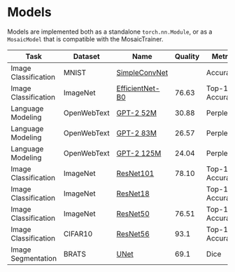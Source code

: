 # Models

Models are implemented both as a standalone `torch.nn.Module`, or as a `MosaicModel` that is compatible with the MosaicTrainer.

<!--- Table Start (automatically generated) --->
Task|Dataset|Name|Quality|Metric|TTT|Hparams
----|-------|----|-------|------|---|-------
Image Classification|MNIST|[SimpleConvNet](classify_mnist/)||Accuracy|?|[composer/yamls/models/classify_mnist_cpu.yaml](../yamls/models/classify_mnist_cpu.yaml)
Image Classification|ImageNet|[EfficientNet-B0](efficientnetb0/)|76.63|Top-1 Accuracy|21h 48m|[composer/yamls/models/efficientnetb0.yaml](../yamls/models/efficientnetb0.yaml)
Language Modeling|OpenWebText|[GPT-2 52M](gpt2/)|30.88|Perplexity|02:44|[composer/yamls/models/gpt2_52m.yaml](../yamls/models/gpt2_52m.yaml)
Language Modeling|OpenWebText|[GPT-2 83M](gpt2/)|26.57|Perplexity|04:52|[composer/yamls/models/gpt2_83m.yaml](../yamls/models/gpt2_83m.yaml)
Language Modeling|OpenWebText|[GPT-2 125M](gpt2/)|24.04|Perplexity|08:25|[composer/yamls/models/gpt2_125m.yaml](../yamls/models/gpt2_125m.yaml)
Image Classification|ImageNet|[ResNet101](resnet/)|78.10|Top-1 Accuracy|8h 15m|[composer/yamls/models/resnet101.yaml](../yamls/models/resnet101.yaml)
Image Classification|ImageNet|[ResNet18](resnet/)||Top-1 Accuracy|?|[composer/yamls/models/resnet18.yaml](../yamls/models/resnet18.yaml)
Image Classification|ImageNet|[ResNet50](resnet/)|76.51|Top-1 Accuracy|3h 33m|[composer/yamls/models/resnet50.yaml](../yamls/models/resnet50.yaml)
Image Classification|CIFAR10|[ResNet56](resnet56_cifar10/)|93.1|Top-1 Accuracy|15m|[composer/yamls/models/resnet56_cifar10.yaml](../yamls/models/resnet56_cifar10.yaml)
Image Segmentation|BRATS|[UNet](unet/)|69.1|Dice|21m|[composer/yamls/models/unet.yaml](../yamls/models/unet.yaml)
<!--- Table End --->
